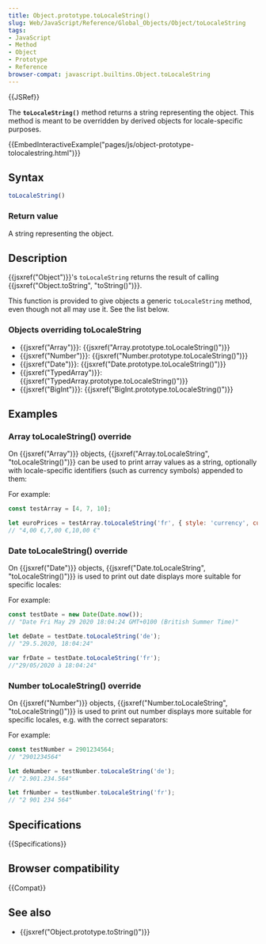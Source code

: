 ```yaml
---
title: Object.prototype.toLocaleString()
slug: Web/JavaScript/Reference/Global_Objects/Object/toLocaleString
tags:
- JavaScript
- Method
- Object
- Prototype
- Reference
browser-compat: javascript.builtins.Object.toLocaleString
---
```

{{JSRef}}

The **`toLocaleString()`** method returns a string representing the object. This
method is meant to be overridden by derived objects for locale-specific
purposes.

{{EmbedInteractiveExample("pages/js/object-prototype-tolocalestring.html")}}

## Syntax

```js
toLocaleString()
```

### Return value

A string representing the object.

## Description

{{jsxref("Object")}}'s `toLocaleString` returns the result of calling
{{jsxref("Object.toString", "toString()")}}.

This function is provided to give objects a generic `toLocaleString` method,
even though not all may use it. See the list below.

### Objects overriding toLocaleString

*   {{jsxref("Array")}}:
    {{jsxref("Array.prototype.toLocaleString()")}}
*   {{jsxref("Number")}}:
    {{jsxref("Number.prototype.toLocaleString()")}}
*   {{jsxref("Date")}}:
    {{jsxref("Date.prototype.toLocaleString()")}}
*   {{jsxref("TypedArray")}}:
    {{jsxref("TypedArray.prototype.toLocaleString()")}}
*   {{jsxref("BigInt")}}:
    {{jsxref("BigInt.prototype.toLocaleString()")}}

## Examples

### Array toLocaleString() override

On {{jsxref("Array")}} objects,
{{jsxref("Array.toLocaleString", "toLocaleString()")}} can be
used to print array values as a string, optionally with locale-specific
identifiers (such as currency symbols) appended to them:

For example:

```js
const testArray = [4, 7, 10];

let euroPrices = testArray.toLocaleString('fr', { style: 'currency', currency: 'EUR'});
// "4,00 €,7,00 €,10,00 €"
```

### Date toLocaleString() override

On {{jsxref("Date")}} objects,
{{jsxref("Date.toLocaleString", "toLocaleString()")}} is used
to print out date displays more suitable for specific locales:

For example:

```js
const testDate = new Date(Date.now());
// "Date Fri May 29 2020 18:04:24 GMT+0100 (British Summer Time)"

let deDate = testDate.toLocaleString('de');
// "29.5.2020, 18:04:24"

var frDate = testDate.toLocaleString('fr');
//"29/05/2020 à 18:04:24"
```

### Number toLocaleString() override

On {{jsxref("Number")}} objects,
{{jsxref("Number.toLocaleString",
  "toLocaleString()")}} is
used to print out number displays more suitable for specific locales, e.g. with
the correct separators:

For example:

```js
const testNumber = 2901234564;
// "2901234564"

let deNumber = testNumber.toLocaleString('de');
// "2.901.234.564"

let frNumber = testNumber.toLocaleString('fr');
// "2 901 234 564"
```

## Specifications

{{Specifications}}

## Browser compatibility

{{Compat}}

## See also

*   {{jsxref("Object.prototype.toString()")}}
